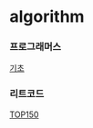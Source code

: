 # algorithm

### 프로그래머스

[기초](https://school.programmers.co.kr/learn/challenges/training?order=acceptance_desc&languages=python3)

### 리트코드
[TOP150](https://leetcode.com/studyplan/top-interview-150/)
